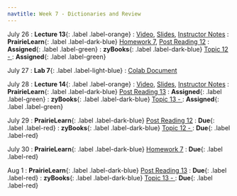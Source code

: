 ```yaml
---
navtitle: Week 7 - Dictionaries and Review
---
```


July 26 
: **Lecture 13**{: .label .label-orange}[](#)
  : [Video](#), [Slides](#), [Instructor Notes](#)
: **PrairieLearn**{: .label .label-dark-blue}  [Homework 7](#), [Post Reading 12](#)
  : **Assigned**{: .label .label-green} 
: **zyBooks**{: .label .label-dark-blue} [Topic 12 - ](#)
  : **Assigned**{: .label .label-green} 

July 27
: **Lab 7**{: .label .label-light-blue}[](#)
  : [Colab Document](#)

July 28
: **Lecture 14**{: .label .label-orange}[](#)
  : [Video](#), [Slides](#), [Instructor Notes](#)
: **PrairieLearn**{: .label .label-dark-blue}  [Post Reading 13](#)
  : **Assigned**{: .label .label-green} 
: **zyBooks**{: .label .label-dark-blue} [Topic 13 - ](#)
  : **Assigned**{: .label .label-green} 

July 29
: **PrairieLearn**{: .label .label-dark-blue}  [Post Reading 12](#)
  : **Due**{: .label .label-red} 
: **zyBooks**{: .label .label-dark-blue} [Topic 12 - ](#)
  : **Due**{: .label .label-red} 

July 30
: **PrairieLearn**{: .label .label-dark-blue}  [Homework 7](#)
  : **Due**{: .label .label-red} 

Aug 1
: **PrairieLearn**{: .label .label-dark-blue}  [Post Reading 13](#)
  : **Due**{: .label .label-red} 
: **zyBooks**{: .label .label-dark-blue} [Topic 13 - ](#)
  : **Due**{: .label .label-red} 

